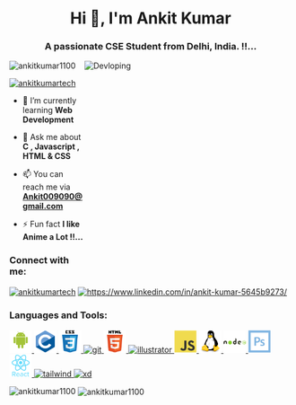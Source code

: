 <h1 align="center">Hi 👋, I'm Ankit Kumar</h1>
<h3 align="center">A passionate CSE Student from Delhi, India. !!...</h3>
<img align ="right" alt="Devloping" width="370" height="360" src="https://simpleelabs.com/wp-content/uploads/2022/08/unnamed.gif">

<p align="left"> <img src="https://komarev.com/ghpvc/?username=ankitkumar1100&label=Profile%20views&color=0e75b6&style=flat" alt="ankitkumar1100" /> </p>

<p align="left"> <a href="https://twitter.com/ankitkumartech" target="blank"><img src="https://img.shields.io/twitter/follow/ankitkumartech?logo=twitter&style=for-the-badge" alt="ankitkumartech" /></a> </p>

- 🌱 I’m currently learning **Web Development**

- 💬 Ask me about **C , Javascript , HTML & CSS**

- 📫 You can reach me via **Ankit009090@gmail.com**

- ⚡ Fun fact **I like Anime a Lot !!...**

<h3 align="left">Connect with me:</h3>
<p align="left">
<a href="https://twitter.com/ankitkumartech" target="blank"><img align="center" src="https://raw.githubusercontent.com/rahuldkjain/github-profile-readme-generator/master/src/images/icons/Social/twitter.svg" alt="ankitkumartech" height="30" width="40" /></a>
<a href="https://linkedin.com/in/https://www.linkedin.com/in/ankit-kumar-5645b9273/" target="blank"><img align="center" src="https://raw.githubusercontent.com/rahuldkjain/github-profile-readme-generator/master/src/images/icons/Social/linked-in-alt.svg" alt="https://www.linkedin.com/in/ankit-kumar-5645b9273/" height="30" width="40" /></a>
</p>

<h3 align="left">Languages and Tools:</h3>
<p align="left"> <a href="https://developer.android.com" target="_blank" rel="noreferrer"> <img src="https://raw.githubusercontent.com/devicons/devicon/master/icons/android/android-original-wordmark.svg" alt="android" width="40" height="40"/> </a> <a href="https://www.cprogramming.com/" target="_blank" rel="noreferrer"> <img src="https://raw.githubusercontent.com/devicons/devicon/master/icons/c/c-original.svg" alt="c" width="40" height="40"/> </a> <a href="https://www.w3schools.com/css/" target="_blank" rel="noreferrer"> <img src="https://raw.githubusercontent.com/devicons/devicon/master/icons/css3/css3-original-wordmark.svg" alt="css3" width="40" height="40"/> </a> <a href="https://git-scm.com/" target="_blank" rel="noreferrer"> <img src="https://www.vectorlogo.zone/logos/git-scm/git-scm-icon.svg" alt="git" width="40" height="40"/> </a> <a href="https://www.w3.org/html/" target="_blank" rel="noreferrer"> <img src="https://raw.githubusercontent.com/devicons/devicon/master/icons/html5/html5-original-wordmark.svg" alt="html5" width="40" height="40"/> </a> <a href="https://www.adobe.com/in/products/illustrator.html" target="_blank" rel="noreferrer"> <img src="https://www.vectorlogo.zone/logos/adobe_illustrator/adobe_illustrator-icon.svg" alt="illustrator" width="40" height="40"/> </a> <a href="https://developer.mozilla.org/en-US/docs/Web/JavaScript" target="_blank" rel="noreferrer"> <img src="https://raw.githubusercontent.com/devicons/devicon/master/icons/javascript/javascript-original.svg" alt="javascript" width="40" height="40"/> </a> <a href="https://www.linux.org/" target="_blank" rel="noreferrer"> <img src="https://raw.githubusercontent.com/devicons/devicon/master/icons/linux/linux-original.svg" alt="linux" width="40" height="40"/> </a> <a href="https://nodejs.org" target="_blank" rel="noreferrer"> <img src="https://raw.githubusercontent.com/devicons/devicon/master/icons/nodejs/nodejs-original-wordmark.svg" alt="nodejs" width="40" height="40"/> </a> <a href="https://www.photoshop.com/en" target="_blank" rel="noreferrer"> <img src="https://raw.githubusercontent.com/devicons/devicon/master/icons/photoshop/photoshop-line.svg" alt="photoshop" width="40" height="40"/> </a> <a href="https://reactjs.org/" target="_blank" rel="noreferrer"> <img src="https://raw.githubusercontent.com/devicons/devicon/master/icons/react/react-original-wordmark.svg" alt="react" width="40" height="40"/> </a> <a href="https://tailwindcss.com/" target="_blank" rel="noreferrer"> <img src="https://www.vectorlogo.zone/logos/tailwindcss/tailwindcss-icon.svg" alt="tailwind" width="40" height="40"/> </a> <a href="https://www.adobe.com/products/xd.html" target="_blank" rel="noreferrer"> <img src="https://cdn.worldvectorlogo.com/logos/adobe-xd.svg" alt="xd" width="40" height="40"/> </a> </p>

<p><img align="left" src="https://github-readme-stats.vercel.app/api/top-langs?username=ankitkumar1100&show_icons=true&locale=en&layout=compact" alt="ankitkumar1100" /></p>

<p>&nbsp;<img align="center" src="https://github-readme-stats.vercel.app/api?username=ankitkumar1100&show_icons=true&locale=en" alt="ankitkumar1100" /></p>
